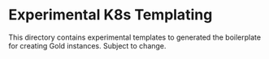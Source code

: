 Experimental K8s Templating
===========================

This directory contains experimental templates to generated the boilerplate
for creating Gold instances. Subject to change.
